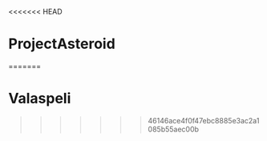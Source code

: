 <<<<<<< HEAD
# ProjectAsteroid
=======
# Valaspeli
>>>>>>> 46146ace4f0f47ebc8885e3ac2a1085b55aec00b
